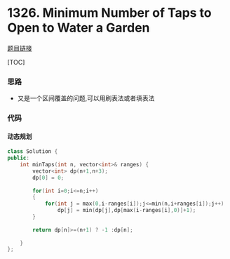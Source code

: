 # 1326. Minimum Number of Taps to Open to Water a Garden

[题目链接](https://leetcode.com/problems/minimum-number-of-taps-to-open-to-water-a-garden/)

[TOC]

### 思路
* 又是一个区间覆盖的问题,可以用刷表法或者填表法


### 代码

#### 动态规划

```cpp
class Solution {
public:
    int minTaps(int n, vector<int>& ranges) {
        vector<int> dp(n+1,n+3);
        dp[0] = 0;
        
        for(int i=0;i<=n;i++)
        {
            for(int j = max(0,i-ranges[i]);j<=min(n,i+ranges[i]);j++)
                dp[j] = min(dp[j],dp[max(i-ranges[i],0)]+1);
        }
        
        return dp[n]>=(n+1) ? -1 :dp[n];
        
    }
};
```

